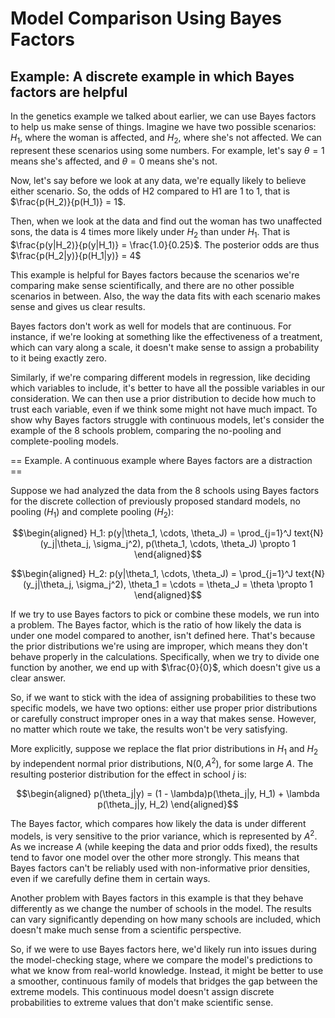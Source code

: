 # Model Comparison Using Bayes Factors

## Example: A discrete example in which Bayes factors are helpful

In the genetics example we talked about earlier, we can use Bayes factors to help us make sense of things. Imagine we have two possible scenarios: $H_1$, where the woman is affected, and $H_2$, where she's not affected. We can represent these scenarios using some numbers. For example, let's say $\theta = 1$ means she's affected, and $\theta = 0$ means she's not.

Now, let's say before we look at any data, we're equally likely to believe either scenario. So, the odds of H2 compared to H1 are 1 to 1, that is $\frac{p(H_2)}{p(H_1)} = 1$.

Then, when we look at the data and find out the woman has two unaffected sons, the data is $4$ times more likely under $H_2$ than under $H_1$. That is $\frac{p(y|H_2)}{p(y|H_1)} = \frac{1.0}{0.25}$. The posterior odds are thus $\frac{p(H_2|y)}{p(H_1|y)} = 4$

This example is helpful for Bayes factors because the scenarios we're comparing make sense scientifically, and there are no other possible scenarios in between. Also, the way the data fits with each scenario makes sense and gives us clear results.

Bayes factors don't work as well for models that are continuous. For instance, if we're looking at something like the effectiveness of a treatment, which can vary along a scale, it doesn't make sense to assign a probability to it being exactly zero.

Similarly, if we're comparing different models in regression, like deciding which variables to include, it's better to have all the possible variables in our consideration. We can then use a prior distribution to decide how much to trust each variable, even if we think some might not have much impact. To show why Bayes factors struggle with continuous models, let's consider the example of the 8 schools problem, comparing the no-pooling and complete-pooling models.

== Example. A continuous example where Bayes factors are a distraction == 

Suppose we had analyzed the data from the 8 schools using Bayes factors for the discrete collection of previously proposed standard models, no pooling ($H_1$) and complete pooling ($H_2$):

$$\begin{aligned}
H_1: p(y|\theta_1, \cdots, \theta_J) = \prod_{j=1}^J text{N}(y_j|\theta_j, \sigma_j^2), p(\theta_1, \cdots, \theta_J) \propto 1
\end{aligned}$$

$$\begin{aligned}
H_2: p(y|\theta_1, \cdots, \theta_J) = \prod_{j=1}^J text{N}(y_j|\theta_j, \sigma_j^2), \theta_1 = \cdots = \theta_J = \theta \propto 1 
\end{aligned}$$

If we try to use Bayes factors to pick or combine these models, we run into a problem. The Bayes factor, which is the ratio of how likely the data is under one model compared to another, isn't defined here. That's because the prior distributions we're using are improper, which means they don't behave properly in the calculations. Specifically, when we try to divide one function by another, we end up with $\frac{0}{0}$, which doesn't give us a clear answer.

So, if we want to stick with the idea of assigning probabilities to these two specific models, we have two options: either use proper prior distributions or carefully construct improper ones in a way that makes sense. However, no matter which route we take, the results won't be very satisfying.

More explicitly, suppose we replace the flat prior distributions in $H_1$ and $H_2$ by independent normal prior distributions, $\text{N}(0, A^2)$, for some large $A$. The resulting posterior distribution for the effect in school $j$ is:

$$\begin{aligned}
p(\theta_j|y) = (1 - \lambda)p(\theta_j|y, H_1) + \lambda p(\theta_j|y, H_2)
\end{aligned}$$

The Bayes factor, which compares how likely the data is under different models, is very sensitive to the prior variance, which is represented by $A^2$. As we increase $A$ (while keeping the data and prior odds fixed), the results tend to favor one model over the other more strongly. This means that Bayes factors can't be reliably used with non-informative prior densities, even if we carefully define them in certain ways.

Another problem with Bayes factors in this example is that they behave differently as we change the number of schools in the model. The results can vary significantly depending on how many schools are included, which doesn't make much sense from a scientific perspective.

So, if we were to use Bayes factors here, we'd likely run into issues during the model-checking stage, where we compare the model's predictions to what we know from real-world knowledge. Instead, it might be better to use a smoother, continuous family of models that bridges the gap between the extreme models. This continuous model doesn't assign discrete probabilities to extreme values that don't make scientific sense.
